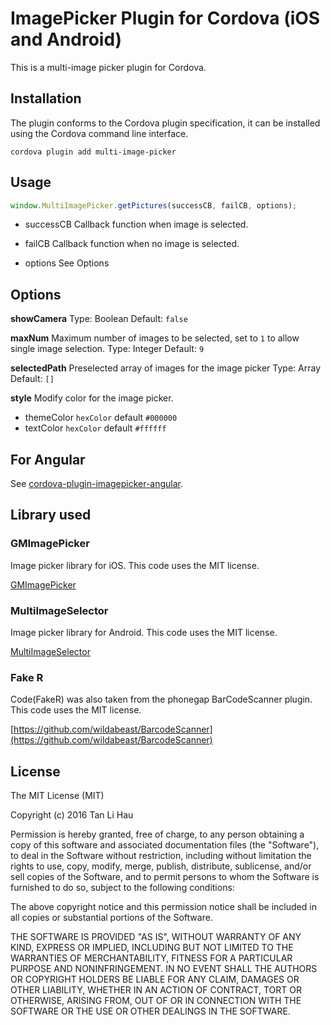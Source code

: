 # ImagePicker Plugin for Cordova (iOS and Android)

This is a multi-image picker plugin for Cordova.

## Installation

The plugin conforms to the Cordova plugin specification, it can be installed using the Cordova command line interface.

```
cordova plugin add multi-image-picker
```

## Usage

```javascript
window.MultiImagePicker.getPictures(successCB, failCB, options);
```

- successCB
Callback function when image is selected.

- failCB
Callback function when no image is selected.

- options
See Options

## Options
**showCamera**
Type: Boolean
Default: `false`

**maxNum**
Maximum number of images to be selected, set to `1` to allow single image selection.
Type: Integer
Default: `9`

**selectedPath**
Preselected array of images for the image picker
Type: Array
Default: `[]`

**style**
Modify color for the image picker.
- themeColor `hexColor` default `#000000`
- textColor `hexColor` default `#ffffff`

## For Angular

See [cordova-plugin-imagepicker-angular](https://github.com/tanhauhau/cordova-plugin-imagepicker-angular).

## Library used

### GMImagePicker
Image picker library for iOS. This code uses the MIT license.

[GMImagePicker](https://github.com/guillermomuntaner/GMImagePicker)

### MultiImageSelector
Image picker library for Android. This code uses the MIT license.

[MultiImageSelector](https://github.com/lovetuzitong/MultiImageSelector)

### Fake R
Code(FakeR) was also taken from the phonegap BarCodeScanner plugin. This code uses the MIT license.

[https://github.com/wildabeast/BarcodeScanner](https://github.com/wildabeast/BarcodeScanner)

## License

The MIT License (MIT)

Copyright (c) 2016 Tan Li Hau

Permission is hereby granted, free of charge, to any person obtaining a copy
of this software and associated documentation files (the "Software"), to deal
in the Software without restriction, including without limitation the rights
to use, copy, modify, merge, publish, distribute, sublicense, and/or sell
copies of the Software, and to permit persons to whom the Software is
furnished to do so, subject to the following conditions:

The above copyright notice and this permission notice shall be included in all
copies or substantial portions of the Software.

THE SOFTWARE IS PROVIDED "AS IS", WITHOUT WARRANTY OF ANY KIND, EXPRESS OR
IMPLIED, INCLUDING BUT NOT LIMITED TO THE WARRANTIES OF MERCHANTABILITY,
FITNESS FOR A PARTICULAR PURPOSE AND NONINFRINGEMENT. IN NO EVENT SHALL THE
AUTHORS OR COPYRIGHT HOLDERS BE LIABLE FOR ANY CLAIM, DAMAGES OR OTHER
LIABILITY, WHETHER IN AN ACTION OF CONTRACT, TORT OR OTHERWISE, ARISING FROM,
OUT OF OR IN CONNECTION WITH THE SOFTWARE OR THE USE OR OTHER DEALINGS IN THE
SOFTWARE.
